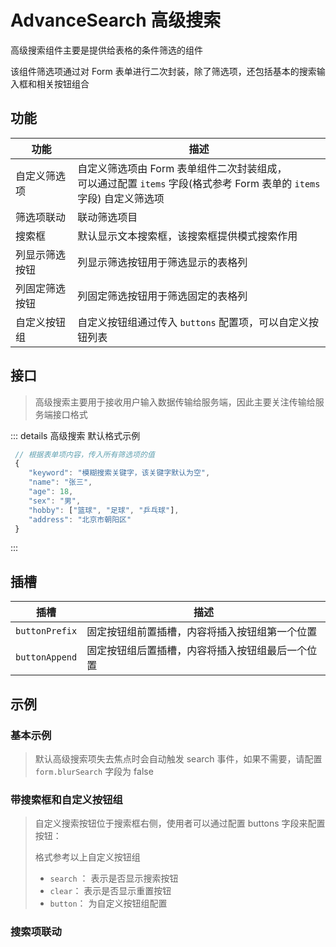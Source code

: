 # AdvanceSearch 高级搜索

高级搜索组件主要是提供给表格的条件筛选的组件

该组件筛选项通过对 Form 表单进行二次封装，除了筛选项，还包括基本的搜索输入框和相关按钮组合



## 功能

| 功能           | 描述                                                         |
| -------------- | ------------------------------------------------------------ |
| 自定义筛选项   | 自定义筛选项由 Form 表单组件二次封装组成，<br />可以通过配置 `items`  字段(格式参考 Form 表单的 `items` 字段) 自定义筛选项 |
| 筛选项联动     | 联动筛选项目                                                 |
| 搜索框         | 默认显示文本搜索框，该搜索框提供模式搜索作用                 |
| 列显示筛选按钮 | 列显示筛选按钮用于筛选显示的表格列                           |
| 列固定筛选按钮 | 列固定筛选按钮用于筛选固定的表格列                           |
| 自定义按钮组   | 自定义按钮组通过传入 `buttons` 配置项，可以自定义按钮列表    |


## 接口
> 高级搜索主要用于接收用户输入数据传输给服务端，因此主要关注传输给服务端接口格式

::: details 高级搜索 默认格式示例
```javascript
 // 根据表单项内容，传入所有筛选项的值
 {
    "keyword": "模糊搜索关键字，该关键字默认为空",
    "name": "张三",
    "age": 18,
    "sex": "男",
    "hobby": ["篮球", "足球", "乒乓球"],
    "address": "北京市朝阳区"
 }
```
:::





## 插槽

| 插槽           | 描述                                             |
| -------------- | ------------------------------------------------ |
| `buttonPrefix` | 固定按钮组前置插槽，内容将插入按钮组第一个位置   |
| `buttonAppend` | 固定按钮组后置插槽，内容将插入按钮组最后一个位置 |



## 示例

### 基本示例

> 默认高级搜索项失去焦点时会自动触发 search 事件，如果不需要，请配置 `form.blurSearch` 字段为 false

<xw-demo
    demo-height="200px"
    source-code="element-plus:::search/search-demo"
/>

### 带搜索框和自定义按钮组

> 自定义搜索按钮位于搜索框右侧，使用者可以通过配置 buttons 字段来配置按钮：
>
> 格式参考以上自定义按钮组
>
> * `search` ： 表示是否显示搜索按钮
> * `clear`： 表示是否显示重置按钮
> * `button`： 为自定义按钮组配置

<xw-demo
    demo-height="200px"
    source-code="element-plus:::search/search-input-demo"
/>

### 搜索项联动

<xw-demo
    demo-height="200px"
    source-code="element-plus:::search/search-cascade-demo"
/>